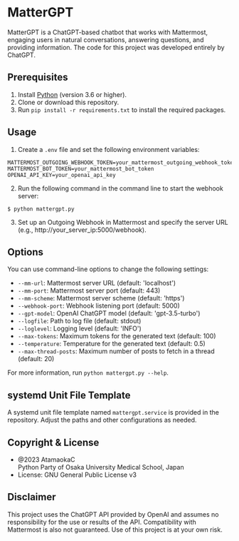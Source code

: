 # MatterGPT

MatterGPT is a ChatGPT-based chatbot that works with Mattermost, engaging users in natural conversations, answering questions, and providing information.
The code for this project was developed entirely by ChatGPT.

## Prerequisites

1. Install [Python](https://www.python.org/downloads/) (version 3.6 or higher).
2. Clone or download this repository.
3. Run `pip install -r requirements.txt` to install the required packages.

## Usage

1. Create a `.env` file and set the following environment variables:

```
MATTERMOST_OUTGOING_WEBHOOK_TOKEN=your_mattermost_outgoing_webhook_token
MATTERMOST_BOT_TOKEN=your_mattermost_bot_token
OPENAI_API_KEY=your_openai_api_key
```

2. Run the following command in the command line to start the webhook server:

```
$ python mattergpt.py
```

3. Set up an Outgoing Webhook in Mattermost and specify the server URL (e.g., http://your_server_ip:5000/webhook).

## Options

You can use command-line options to change the following settings:

- `--mm-url`: Mattermost server URL (default: 'localhost')
- `--mm-port`: Mattermost server port (default: 443)
- `--mm-scheme`: Mattermost server scheme (default: 'https')
- `--webhook-port`: Webhook listening port (default: 5000)
- `--gpt-model`: OpenAI ChatGPT model (default: 'gpt-3.5-turbo')
- `--logfile`: Path to log file (default: stdout)
- `--loglevel`: Logging level (default: 'INFO')
- `--max-tokens`: Maximum tokens for the generated text (default: 100)
- `--temperature`: Temperature for the generated text (default: 0.5)
- `--max-thread-posts`: Maximum number of posts to fetch in a thread (default: 20)

For more information, run `python mattergpt.py --help`.

## systemd Unit File Template

A systemd unit file template named `mattergpt.service` is provided in the repository. Adjust the paths and other configurations as needed.

## Copyright & License

- @2023 AtamaokaC  
  Python Party of Osaka University Medical School, Japan
- License: GNU General Public License v3

## Disclaimer

This project uses the ChatGPT API provided by OpenAI and assumes no responsibility for the use or results of the API. Compatibility with Mattermost is also not guaranteed. Use of this project is at your own risk.
